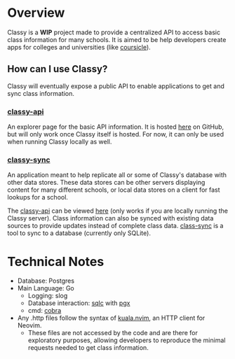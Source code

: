 # Overview
Classy is a **WIP** project made to provide a centralized API to access basic class information for many schools.
It is aimed to be help developers
create apps for colleges and universities (like [coursicle](https://www.coursicle.com/)).

## How can I use Classy?
Classy will eventually expose a public API to enable applications to get and sync class information.
### [classy-api](https://github.com/Pjt727/classy-api)
An explorer page for the basic API information.
It is hosted [here](https://pjt727.github.io/classy-api/) on GitHub, but will only work once Classy itself is hosted.
For now, it can only be used when running Classy locally as well.
### [classy-sync](https://github.com/Pjt727/classy-sync)
An application meant to help replicate all or some of Classy's database with other data stores.
These data stores can be other servers displaying content for many different schools, or local data stores on a client for fast lookups for a school.


The [classy-api](https://github.com/Pjt727/classy-api) can be viewed [here](https://pjt727.github.io/classy-api/) (only works if you are locally running the Classy server).
Class information can also be synced with existing data sources to provide updates instead of complete class data. [class-sync](https://github.com/Pjt727/classy-sync)
is a tool to sync to a database (currently only SQLite).

# Technical Notes
- Database: Postgres
- Main Language: Go
    - Logging: slog
    - Database interaction: [sqlc](https://docs.sqlc.dev/en/latest/) with [pgx](https://github.com/jackc/pgx)
    - cmd: [cobra](https://github.com/spf13/cobra)
- Any .http files follow the syntax of [kuala.nvim](https://github.com/mistweaverco/kulala.nvim), an HTTP client for Neovim.
    - These files are not accessed by the code and are there for exploratory purposes, allowing developers to reproduce the minimal requests needed to get class information.
